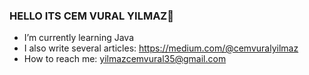 ### HELLO ITS CEM VURAL YILMAZ👋
-  I’m currently learning Java
-  I also write several articles: https://medium.com/@cemvuralyilmaz
-  How to reach me: yilmazcemvural35@gmail.com

<!--
**1220505067/1220505067** is a ✨ _special_ ✨ repository because its `README.md` (this file) appears on your GitHub profile.

Here are some ideas to get you started:

- 🔭 I’m currently working on ...
- 🌱 I’m currently learning ...
- 👯 I’m looking to collaborate on ...
- 🤔 I’m looking for help with ...
- 💬 Ask me about ...
- 📫 How to reach me: ...
- 😄 Pronouns: ...
- ⚡ Fun fact: ...
-->
